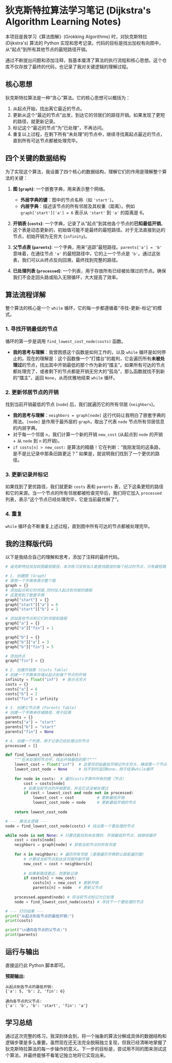 # 狄克斯特拉算法学习笔记 (Dijkstra's Algorithm Learning Notes)

本项目是我学习《算法图解》(Grokking Algorithms) 时，对狄克斯特拉 (Dijkstra's) 算法的 Python 实现和思考记录。代码的目标是找出加权有向图中，从“起点”到所有其他节点的最短路径开销。

通过不断提出问题和添加注释，我基本厘清了算法的执行流程和核心思想。这个仓库不仅存放了最终的代码，也记录了我对关键逻辑的理解过程。

## 核心思想

狄克斯特拉算法是一种“贪心”算法。它的核心思想可以概括为：

1.  从起点开始，找出离它最近的节点。
2.  更新从这个“最近的节点”出发，到达它的邻居们的路径开销。如果发现了更短的路径，就更新记录。
3.  标记这个“最近的节点”为“已处理”，不再访问。
4.  重复以上过程，在剩下所有“未处理”的节点中，继续寻找离起点最近的节点，直到所有可达节点都被处理完毕。

## 四个关键的数据结构

为了实现这个算法，我设置了四个核心的数据结构，理解它们的作用是理解整个算法的关键：

1.  **图 (`graph`)**: 一个嵌套字典，用来表示整个网络。

      * **外层字典的键**：图中的节点名称（如 `'start'`）。
      * **内层字典**：描述该节点的所有邻居及其权重（距离）。例如 `graph['start']['a'] = 6` 表示从 `'start'` 到 `'a'` 的距离是 6。

2.  **开销表 (`costs`)**: 一个字典，记录了从“起点”到其他各个节点的**已知最低开销**。这个表是动态更新的，初始值可能不是最终的最短路径。对于无法直接到达的节点，初始开销为无穷大 (`infinity`)。

3.  **父节点表 (`parents`)**: 一个字典，用来“追踪”最短路径。`parents['a'] = 'b'` 意味着，在通往节点 `'a'` 的最短路径中，它的上一个节点是 `'b'`。通过这张表，我们可以从终点反向回溯，最终找到完整的路径。

4.  **已处理列表 (`processed`)**: 一个列表，用于存放所有已经被处理过的节点。确保我们不会走回头路或陷入无限循环，大大提高了效率。

## 算法流程详解

整个算法的核心是一个 `while` 循环，它的每一步都遵循着“寻找-更新-标记”的模式。

### 1\. 寻找开销最低的节点

循环的第一步是调用 `find_lowest_cost_node(costs)` 函数。

  * **我的思考与理解**：我曾困惑这个函数是如何工作的，以及 `while` 循环是如何停止的。现在的理解是：这个函数像一个“打擂台”的裁判，它会遍历所有**未被处理过**的节点，找出其中开销最低的那个作为新的“擂主”。如果所有可达的节点都处理完了，或者剩下的节点都是开销无穷大的“孤岛”，那么函数就找不到新的“擂主”，返回 `None`，从而优雅地结束 `while` 循环。

### 2\. 更新邻居节点的开销

找到当前开销最低的节点 (`node`) 后，我们就遍历它的所有邻居 (`neighbors`)。

  * **我的思考与理解**：`neighbors = graph[node]` 这行代码让我明白了嵌套字典的用法。`[node]` 是作用于最外层的 `graph`，取出了代表 `node` 节点所有邻居信息的内层字典。
  * 对于每一个邻居 `n`，我们计算一个新的开销 `new_cost` (从起点到 `node` 的开销 + 从 `node` 到 `n` 的开销)。
  * `if costs[n] > new_cost:` 是算法的精髓！它在判断：“我刚发现的这条路，是不是比记录中那条旧路更近？” 如果是，就说明我们找到了一个更优的路径。

### 3\. 更新记录并标记

如果找到了更优路径，我们就更新 `costs` 表和 `parents` 表，记下这条更短的路径和它的来源。当一个节点的所有邻居都被检查完毕后，我们将它加入 `processed` 列表，表示“这个节点已经处理完毕，它是当前最优解了”。

### 4\. 重复

`while` 循环会不断重复上述过程，直到图中所有可达的节点都被处理完毕。

## 我的注释版代码

以下是我结合自己的理解和思考，添加了注释的最终代码。

```python
# 迪克斯特拉找加权图最短路径，本次练习没有加入能查找路径的每个经过的节点，只有最短路径的值

# 1. 创建图 (Graph)
# 使用一个字典来表示整个图
graph = {}
# 添加起点和它的邻居,同时加入起点到邻居的路程
# 这里用到了嵌套字典
graph["start"] = {}
graph["start"]["a"] = 6
graph["start"]["b"] = 2

# 添加其他节点和它们的邻居和路程
graph["a"] = {}
graph["a"]["fin"] = 1

graph["b"] = {}
graph["b"]["a"] = 3
graph["b"]["fin"] = 5

# 添加终点
graph["fin"] = {}

# 2. 创建开销表 (Costs Table)
# 创建一个字典来存储从起点到每个节点的开销
infinity = float("inf")  # 表示无穷大
costs = {}
costs["a"] = 6
costs["b"] = 2
costs["fin"] = infinity

# 3. 创建父节点表 (Parents Table)
# 创建一个字典来存储路径，用于回溯
parents = {}
parents["a"] = "start"
parents["b"] = "start"
parents["fin"] = None

# 4. 创建一个列表，用于记录已经处理过的节点
processed = []

def find_lowest_cost_node(costs):
    """在未处理的节点中，找出开销最低的那个"""
    lowest_cost = float("inf")  # 这里将初始最低开销记作无穷大，确保第一个节点能成为擂主
    lowest_cost_node = None     # 找不到时返回None，用于结束while循环
    
    for node in costs:  # 遍历costs字典中所有的键（节点）
        cost = costs[node]
        # 如果当前节点的开销更低，并且它还没被处理过
        if cost < lowest_cost and node not in processed:
            lowest_cost = cost          # 更新最低开销
            lowest_cost_node = node     # 更新最低开销的节点
            
    return lowest_cost_node

# --- 算法主逻辑 ---
node = find_lowest_cost_node(costs) # 找出第一个要处理的节点

while node is not None: # 只要还能找到未处理的、开销最低的节点，就继续循环
    cost = costs[node]
    neighbors = graph[node] # 获取当前节点的所有邻居
    
    for n in neighbors: # 遍历所有邻居 (直接遍历字典默认就是遍历键)
        # 计算经当前节点到达该邻居的新开销
        new_cost = cost + neighbors[n]
        
        # 如果新路径更近，则更新记录
        if costs[n] > new_cost:
            costs[n] = new_cost # 更新开销
            parents[n] = node   # 更新父节点
            
    processed.append(node) # 将当前节点标记为已处理
    node = find_lowest_cost_node(costs) # 寻找下一个要处理的节点

# --- 打印结果 ---
print("从起点到各节点的最低开销:")
print(costs)

print("\n通向各节点的父节点:")
print(parents)
```

## 运行与输出

直接运行此 Python 脚本即可。

**预期输出:**

```
从起点到各节点的最低开销:
{'a': 5, 'b': 2, 'fin': 6}

通向各节点的父节点:
{'a': 'b', 'b': 'start', 'fin': 'a'}
```

## 学习总结

通过这次完整的练习，我深刻体会到，将一个抽象的算法分解成具体的数据结构和逻辑步骤是多么重要。虽然现在还无法完全脱稿独立复现，但我已经清晰地掌握了狄克斯特拉算法的每一步操作的意义。下一步的目标是，尝试用不同的图来测试这个算法，并最终能够不看笔记独立地将它实现出来。
